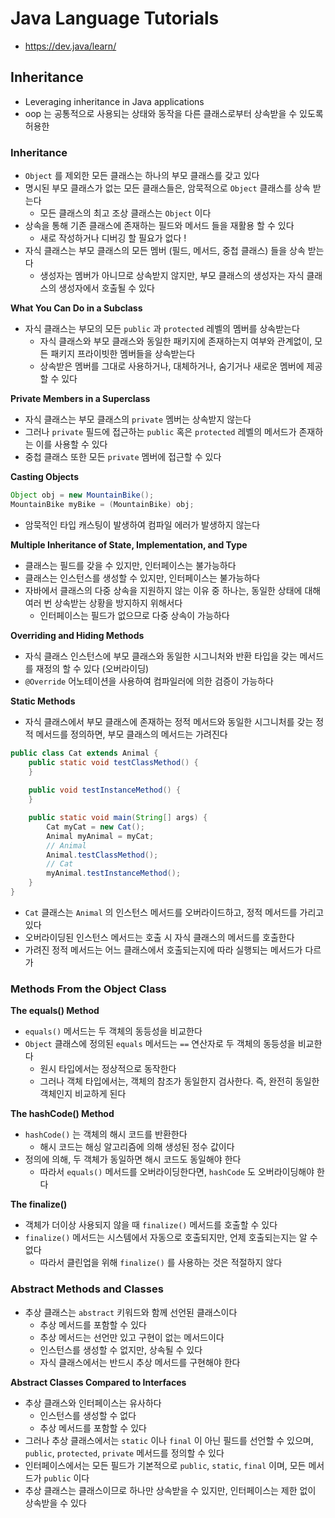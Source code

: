 # Java Language Tutorials
- https://dev.java/learn/

## Inheritance
- Leveraging inheritance in Java applications
- oop 는 공통적으로 사용되는 상태와 동작을 다른 클래스로부터 상속받을 수 있도록 허용한

### Inheritance
- `Object` 를 제외한 모든 클래스는 하나의 부모 클래스를 갖고 있다
- 명시된 부모 클래스가 없는 모든 클래스들은, 암묵적으로 `Object` 클래스를 상속 받는다
  - 모든 클래스의 최고 조상 클래스는 `Object` 이다
- 상속을 통해 기존 클래스에 존재하는 필드와 메서드 들을 재활용 할 수 있다
  - 새로 작성하거나 디버깅 할 필요가 없다 !
- 자식 클래스는 부모 클래스의 모든 멤버 (필드, 메서드, 중첩 클래스) 들을 상속 받는다
  - 생성자는 멤버가 아니므로 상속받지 않지만, 부모 클래스의 생성자는 자식 클래스의 생성자에서 호출될 수 있다

**What You Can Do in a Subclass**
- 자식 클래스는 부모의 모든 `public` 과 `protected` 레벨의 멤버를 상속받는다
  - 자식 클래스와 부모 클래스와 동일한 패키지에 존재하는지 여부와 관계없이, 모든 패키지 프라이빗한 멤버들을 상속받는다
  - 상속받은 멤버를 그대로 사용하거나, 대체하거나, 숨기거나 새로운 멤버에 제공할 수 있다

**Private Members in a Superclass**
- 자식 클래스는 부모 클래스의 `private` 멤버는 상속받지 않는다
- 그러나 `private` 필드에 접근하는 `public` 혹은 `protected` 레벨의 메서드가 존재하는 이를 사용할 수 있다
- 중첩 클래스 또한 모든 `private` 멤버에 접근할 수 있다

**Casting Objects**
```java
Object obj = new MountainBike();
MountainBike myBike = (MountainBike) obj;
```
- 암묵적인 타입 캐스팅이 발생하여 컴파일 에러가 발생하지 않는다

**Multiple Inheritance of State, Implementation, and Type**
- 클래스는 필드를 갖을 수 있지만, 인터페이스는 불가능하다
- 클래스는 인스턴스를 생성할 수 있지만, 인터페이스는 불가능하다
- 자바에서 클래스의 다중 상속을 지원하지 않는 이유 중 하나는, 동일한 상태에 대해 여러 번 상속받는 상황을 방지하지 위해서다
  - 인터페이스는 필드가 없으므로 다중 상속이 가능하다 

**Overriding and Hiding Methods**
- 자식 클래스 인스턴스에 부모 클래스와 동일한 시그니처와 반환 타입을 갖는 메서드를 재정의 할 수 있다 (오버라이딩)
- `@Override` 어노테이션을 사용하여 컴파일러에 의한 검증이 가능하다

**Static Methods**
- 자식 클래스에서 부모 클래스에 존재하는 정적 메서드와 동일한 시그니처를 갖는 정적 메서드를 정의하면, 부모 클래스의 메서드는 가려진다
```java
public class Cat extends Animal {
    public static void testClassMethod() {
    }
    
    public void testInstanceMethod() {
    }

    public static void main(String[] args) {
        Cat myCat = new Cat();
        Animal myAnimal = myCat;
        // Animal
        Animal.testClassMethod();
        // Cat
        myAnimal.testInstanceMethod();
    }
}
```
- `Cat` 클래스는 `Animal` 의 인스턴스 메서드를 오버라이드하고, 정적 메서드를 가리고 있다
- 오버라이딩된 인스턴스 메서드는 호출 시 자식 클래스의 메서드를 호출한다
- 가려진 정적 메서드는 어느 클래스에서 호출되는지에 따라 실행되는 메서드가 다르가

### Methods From the Object Class
**The equals() Method**
- `equals()` 메서드는 두 객체의 동등성을 비교한다
- `Object` 클래스에 정의된 `equals` 메서드는 `==` 연산자로 두 객체의 동등성을 비교한다
  - 원시 타입에서는 정상적으로 동작한다
  - 그러나 객체 타입에서는, 객체의 참조가 동일한지 검사한다. 즉, 완전히 동일한 객체인지 비교하게 된다

**The hashCode() Method**
- `hashCode()` 는 객체의 해시 코드를 반환한다
  - 해시 코드는 해싱 알고리즘에 의해 생성된 정수 값이다
- 정의에 의해, 두 객체가 동일하면 해시 코드도 동일해야 한다
  - 따라서 `equals()` 메서드를 오버라이딩한다면, `hashCode` 도 오버라이딩해야 한다

**The finalize()**
- 객체가 더이상 사용되지 않을 때 `finalize()` 메서드를 호출할 수 있다
- `finalize()` 메서드는 시스템에서 자동으로 호출되지만, 언제 호출되는지는 알 수 없다
  - 따라서 클린업을 위해 `finalize()` 를 사용하는 것은 적절하지 않다

### Abstract Methods and Classes
- 추상 클래스는 `abstract` 키워드와 함께 선언된 클래스이다
  - 추상 메서드를 포함할 수 있다
  - 추상 메서드는 선언만 있고 구현이 없는 메서드이다 
  - 인스턴스를 생성할 수 없지만, 상속될 수 있다
  - 자식 클래스에서는 반드시 추상 메서드를 구현해야 한다

**Abstract Classes Compared to Interfaces**
- 추상 클래스와 인터페이스는 유사하다
  - 인스턴스를 생성할 수 없다
  - 추상 메서드를 포함할 수 있다
- 그러나 추상 클래스에서는 `static` 이나 `final` 이 아닌 필드를 선언할 수 있으며, `public`, `protected`, `private` 메서드를 정의할 수 있다
- 인터페이스에서는 모든 필드가 기본적으로 `public`, `static`, `final` 이며, 모든 메서드가 `public` 이다
- 추상 클래스는 클래스이므로 하나만 상속받을 수 있지만, 인터페이스는 제한 없이 상속받을 수 있다